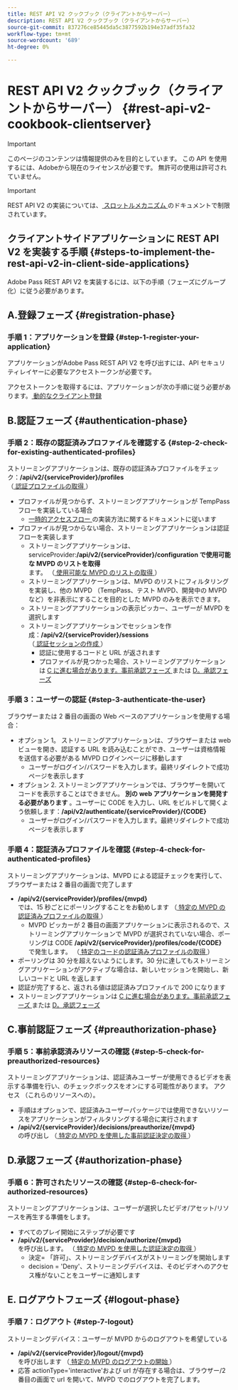 ```yaml
---
title: REST API V2 クックブック（クライアントからサーバー）
description: REST API V2 クックブック（クライアントからサーバー）
source-git-commit: 837276ce85445da5c3877592b194e37adf35fa32
workflow-type: tm+mt
source-wordcount: '689'
ht-degree: 0%

---
```



# REST API V2 クックブック（クライアントからサーバー） {#rest-api-v2-cookbook-clientserver}

>[!IMPORTANT]
>
> このページのコンテンツは情報提供のみを目的としています。 この API を使用するには、Adobeから現在のライセンスが必要です。 無許可の使用は許可されていません。

>[!IMPORTANT]
>
> REST API V2 の実装については、[ スロットルメカニズム ](/help/authentication/throttling-mechanism.md) のドキュメントで制限されています。

## クライアントサイドアプリケーションに REST API V2 を実装する手順 {#steps-to-implement-the-rest-api-v2-in-client-side-applications}

Adobe Pass REST API V2 を実装するには、以下の手順（フェーズにグループ化）に従う必要があります。

## A.登録フェーズ {#registration-phase}

### 手順 1：アプリケーションを登録 {#step-1-register-your-application}

アプリケーションがAdobe Pass REST API V2 を呼び出すには、API セキュリティレイヤーに必要なアクセストークンが必要です。

アクセストークンを取得するには、アプリケーションが次の手順に従う必要があります。[ 動的なクライアント登録 ](./dynamic-client-registration.md)

## B.認証フェーズ {#authentication-phase}

### 手順 2：既存の認証済みプロファイルを確認する {#step-2-check-for-existing-authenticated-profiles}

ストリーミングアプリケーションは、既存の認証済みプロファイルをチェック：<b>/api/v2/{serviceProvider}/profiles</b><br>
（[ 認証プロファイルの取得 ](./apis/profiles-apis/rest-api-v2-retrieve-authenticated-profiles.md)）

* プロファイルが見つからず、ストリーミングアプリケーションが TempPass フローを実装している場合
   * [ 一時的アクセスフロー ](../flows/temporary-access-flows/rest-api-v2-access-temporary-flows.md) の実装方法に関するドキュメントに従います
* プロファイルが見つからない場合、ストリーミングアプリケーションは認証フローを実装します
   * ストリーミングアプリケーションは、serviceProvider:<b>/api/v2/{serviceProvider}/configuration で使用可能な MVPD のリストを取得 </b><br> ます。
（[ 使用可能な MVPD のリストの取得 ](./apis/configuration-apis/rest-api-v2-configuration-apis-retrieve-configuration-for-specific-service-provider.md)）
   * ストリーミングアプリケーションは、MVPD のリストにフィルタリングを実装し、他の MVPD （TempPass、テスト MVPD、開発中の MVPD など）を非表示にすることを目的とした MVPD のみを表示できます。
   * ストリーミングアプリケーションの表示ピッカー、ユーザーが MVPD を選択します
   * ストリーミングアプリケーションでセッションを作成：<b>/api/v2/{serviceProvider}/sessions</b><br>
（[ 認証セッションの作成 ](./apis/sessions-apis/rest-api-v2-sessions-apis-create-authentication-session.md)） <br>
      * 認証に使用するコードと URL が返されます
      * プロファイルが見つかった場合、ストリーミングアプリケーションは <a href="#preauthorization-phase">C に進む場合があります。事前承認フェーズ </a> または <a href="#authorization-phase">D。承認フェーズ </a>

### 手順 3：ユーザーの認証 {#step-3-authenticate-the-user}

ブラウザーまたは 2 番目の画面の Web ベースのアプリケーションを使用する場合：

* オプション 1。 ストリーミングアプリケーションは、ブラウザーまたは web ビューを開き、認証する URL を読み込むことができ、ユーザーは資格情報を送信する必要がある MVPD ログインページに移動します
   * ユーザーがログイン/パスワードを入力します。最終リダイレクトで成功ページを表示します
* オプション 2. ストリーミングアプリケーションでは、ブラウザーを開いてコードを表示することはできません。 <b> 別の web アプリケーションを開発する必要があります </b>。ユーザーに CODE を入力し、URL をビルドして開くよう依頼します：<b>/api/v2/authenticate/{serviceProvider}/{CODE}</b>
   * ユーザーがログイン/パスワードを入力します。最終リダイレクトで成功ページを表示します

### 手順 4：認証済みプロファイルを確認 {#step-4-check-for-authenticated-profiles}

ストリーミングアプリケーションは、MVPD による認証チェックを実行して、ブラウザーまたは 2 番目の画面で完了します

* <b>/api/v2/{serviceProvider}/profiles/{mvpd}</b><br> では、15 秒ごとにポーリングすることをお勧めします
（[ 特定の MVPD の認証済みプロファイルの取得 ](.apis/profiles-apis/rest-api-v2-profiles-apis-retrieve-profile-for-specific-mvpd.md)）
   * MVPD ピッカーが 2 番目の画面アプリケーションに表示されるので、ストリーミングアプリケーションで MVPD が選択されていない場合、ポーリングは CODE <b>/api/v2/{serviceProvider}/profiles/code/{CODE}</b><br> で発生します。
（[ 特定のコードの認証済みプロファイルの取得 ](./apis/profiles-apis/rest-api-v2-profiles-apis-retrieve-profile-for-specific-code.md)）
* ポーリングは 30 分を超えないようにします。30 分に達してもストリーミングアプリケーションがアクティブな場合は、新しいセッションを開始し、新しいコードと URL を返します
* 認証が完了すると、返される値は認証済みプロファイルで 200 になります
* ストリーミングアプリケーションは <a href="#preauthorization-phase">C に進む場合があります。事前承認フェーズ </a> または <a href="#authorization-phase">D。承認フェーズ </a>

## C.事前認証フェーズ {#preauthorization-phase}

### 手順 5：事前承認済みリソースの確認 {#step-5-check-for-preauthorized-resources}

ストリーミングアプリケーションは、認証済みユーザーが使用できるビデオを表示する準備を行い、のチェックボックスをオンにする可能性があります。
アクセス （これらのリソースへの）。

* 手順はオプションで、認証済みユーザーパッケージでは使用できないリソースをアプリケーションがフィルタリングする場合に実行されます
* <b>/api/v2/{serviceProvider}/decisions/preauthorize/{mvpd}</b><br> の呼び出し
（[ 特定の MVPD を使用した事前認証決定の取得 ](.apis/decisions-apis/rest-api-v2-decisions-apis-retrieve-preauthorization-decisions-using-specific-mvpd.md)）

## D.承認フェーズ {#authorization-phase}

### 手順 6：許可されたリソースの確認 {#step-6-check-for-authorized-resources}

ストリーミングアプリケーションは、ユーザーが選択したビデオ/アセット/リソースを再生する準備をします。

* すべてのプレイ開始にステップが必要です
* <b>/api/v2/{serviceProvider}/decision/authorize/{mvpd}</b><br> を呼び出します。
（[ 特定の MVPD を使用した認証決定の取得 ](.apis/decisions-apis/rest-api-v2-decisions-apis-retrieve-authorization-decisions-using-specific-mvpd.md)）
   * 決定= 「許可」、ストリーミングデバイスがストリーミングを開始します
   * decision = &#39;Deny&#39;、ストリーミングデバイスは、そのビデオへのアクセス権がないことをユーザーに通知します

## E. ログアウトフェーズ {#logout-phase}

### 手順 7：ログアウト {#step-7-logout}

ストリーミングデバイス：ユーザーが MVPD からのログアウトを希望している

* <b>/api/v2/{serviceProvider}/logout/{mvpd}</b><br> を呼び出します
（[ 特定の MVPD のログアウトの開始 ](.apis/logout-apis/rest-api-v2-logout-apis-initiate-logout-for-specific-mvpd.md)）
* 応答 actionType=&#39;interactive&#39;および url が存在する場合は、ブラウザー/2 番目の画面で url を開いて、MVPD でのログアウトを完了します。

